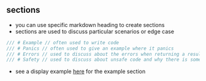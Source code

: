 ## sections

* you can use specific markdown heading to create sections
* sections are used to discuss particular scenarios or edge case

```rust
/// # Example // often used to write code
/// # Panics // often used to give an example where it panics
/// # Errors // used to discuss about the errors when returning a result
/// # Safety // used to discuss about unsafe code and why there is some
```

* see a display example [here](https://doc.rust-lang.org/book/ch14-02-publishing-to-crates-io.html#making-useful-documentation-comments) for the example section

